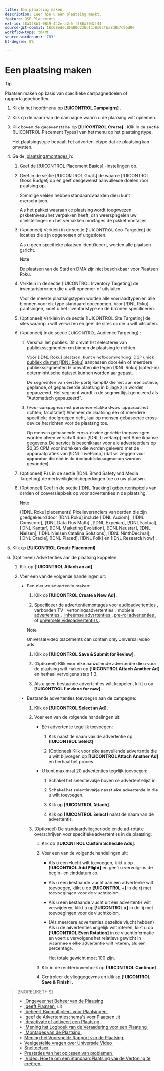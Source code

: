 ```yaml
---
title: Een plaatsing maken
description: Leer hoe u een plaatsing maakt.
feature: DSP Placements
exl-id: 28a328b1-0839-442e-a245-f586a7042f41
source-git-commit: 18c68edec80a80d236df138c05fba8d857c9ed9e
workflow-type: tm+mt
source-wordcount: '703'
ht-degree: 0%

---
```


# Een plaatsing maken

>[!TIP]
>
>Plaatsen maken op basis van specifieke campagnedoelen of rapportagebehoeften.

1. Klik in het hoofdmenu op **[!UICONTROL Campaigns]** .

1. Klik op de naam van de campagne waarin u de plaatsing wilt opnemen.

1. Klik boven de gegevenstabel op **[!UICONTROL Create]** . Klik in de sectie [!UICONTROL Placement Types] van het menu op het plaatsingstype.

   Het plaatsingstype bepaalt het advertentietype dat de plaatsing kan omvatten.

1. Ga de [&#x200B; plaatsingsmontages &#x200B;](placement-settings.md) in:

   1. Geef de [!UICONTROL Placement Basics] -instellingen op.

   1. Geef in de sectie [!UICONTROL Goals] de waarde [!UICONTROL Gross Budget] op en geef desgewenst aanvullende doelen voor plaatsing op.

      Sommige velden hebben standaardwaarden die u kunt overschrijven.

      Als het pakket waaraan de plaatsing wordt toegewezen pakketniveau het verpakken heeft, dan weerspiegelen uw doelstellingen en het verpakken montages de pakketmontages.

   1. (Optioneel) Verklein in de sectie [!UICONTROL Geo-Targeting] de locaties die zijn opgenomen of uitgesloten.

      Als u geen specifieke plaatsen identificeert, worden alle plaatsen gericht.

      >[!NOTE]
      >
      >De plaatsen van de Stad en DMA zijn niet beschikbaar voor Plaatsen Roku.

   1. Verklein in de sectie [!UICONTROL Inventory Targeting] de inventarisbronnen die u wilt opnemen of uitsluiten.

      Voor de meeste plaatsingstypen worden alle voorraadtypen en alle bronnen voor elk type standaard opgenomen. Voor [!DNL Roku] plaatsingen, moet u het inventaristype en de bronnen specificeren.

   1. (Optioneel) Verklein in de sectie [!UICONTROL Site Targeting] de sites waarop u wilt verwijzen en geef de sites op die u wilt uitsluiten.

   1. (Optioneel) In de sectie [!UICONTROL Audience Targeting] :

      1. Versmal het publiek. Dit omvat het selecteren van publiekssegmenten om binnen de plaatsing te richten.

         Voor [!DNL Roku] plaatsen, kunt u hefboomwerking [&#x200B; DSP uniek publiek die met  [!DNL Roku]](/help/dsp/inventory/roku-inventory.md) aanpassen door één of meerdere publiekssegmenten te omvatten die tegen [!DNL Roku] (opted-in) deterministische dataset kunnen worden aangepast.

         De segmenten van eerste-partij RampID die niet aan een actieve, geplande, of gepauzeerde plaatsing in bijlage zijn worden gepauzeerd. Het segment wordt in de segmentlijst genoteerd als &quot;Automatisch gepauzeerd&quot;.

      1. (Voor campagnes met personen-vlakke dwars-apparaat het richten; facultatief) Wanneer de plaatsing één of meerdere specifieke doelgroepen richt, laat op mensen-gebaseerde cross-device het richten voor de plaatsing toe.

         Op mensen gebaseerde cross-device gerichte toepassingen worden alleen verschaft door [!DNL LiveRamp] met Amerikaanse gegevens. De service is beschikbaar voor alle adverteerders op $0,35 CPM voor indrukken die worden geleverd met de apparaatgrafiek van [!DNL LiveRamp] (dat wil zeggen voor apparaten die niet in de doelpubliekssegmenten worden gevonden).

   1. (Optioneel) Pas in de sectie [!DNL Brand Safety and Media Targeting] de merkveiligheidsbeperkingen toe op uw plaatsen.

   1. (Optioneel) Geef in de sectie [!DNL Tracking] gebeurtenispixels van derden of conversiepixels op voor advertenties in de plaatsing.

      >[!NOTE]
      >
      >([!DNL Roku] placements) Pixelleveranciers van derden die zijn goedgekeurd door [!DNL Roku] include [!DNL Acxiom] , [!DNL Comscore], [!DNL Data Plus Math] , [!DNL Experian], [!DNL Factual], [!DNL Kantar], [!DNL Marketing Evolution], [!DNL Neustar], [!DNL Nielsen], [!DNL Nielsen Catalina Solutions], [!DNL NinthDecimal], [!DNL Oracle], [!DNL Placed], [!DNL Polk] en [!DNL Research Now] .

1. Klik op **[!UICONTROL Create Placement]**.

1. (Optioneel) Advertenties aan de plaatsing koppelen:

   1. Klik op **[!UICONTROL Attach an ad]**.

   1. Voer een van de volgende handelingen uit:

      * Een nieuwe advertentie maken:

         1. Klik op **[!UICONTROL Create a New Ad].**

         1. Specificeer de advertentiemontages voor [&#x200B; audioadvertenties &#x200B;](/help/dsp/campaign-management/ads/ad-settings-audio.md), [&#x200B; verbonden TV &#x200B;](/help/dsp/campaign-management/ads/ad-settings-connected-tv.md), [&#x200B; vertoningsadvertenties &#x200B;](/help/dsp/campaign-management/ads/ad-settings-display.md), [&#x200B; mobiele advertenties &#x200B;](/help/dsp/campaign-management/ads/ad-settings-mobile.md), [&#x200B; inheemse advertenties &#x200B;](/help/dsp/campaign-management/ads/ad-settings-native.md), [&#x200B; pre-rol advertenties &#x200B;](/help/dsp/campaign-management/ads/ad-settings-pre-roll.md), of [&#x200B; universele videoadvertenties &#x200B;](/help/dsp/campaign-management/ads/ad-settings-universal-video.md).

        >[!NOTE]
        >
        >Universal video placements can contain only Universal video ads.

         1. Klik op **[!UICONTROL Save & Submit for Review]**.

         1. (Optioneel) Klik voor elke aanvullende advertentie die u voor de plaatsing wilt maken op **[!UICONTROL Attach Another Ad]** en herhaal vervolgens stap 1-3.

         1. Als u geen bestaande advertenties wilt koppelen, klikt u op **[!UICONTROL I'm done for now]** .

      * Bestaande advertenties toevoegen aan de campagne:

         1. Klik op **[!UICONTROL Select an Ad]**.

         1. Voer een van de volgende handelingen uit:

            * Eén advertentie tegelijk toevoegen:

               1. Klik naast de naam van de advertentie op **[!UICONTROL Select].**

               1. (Optioneel) Klik voor elke aanvullende advertentie die u wilt bijvoegen op **[!UICONTROL Attach Another Ad]** en herhaal het proces.

            * U kunt maximaal 20 advertenties tegelijk toevoegen:

               1. Schakel het selectievakje boven de advertentielijst in.

               1. Schakel het selectievakje naast elke advertentie in die u wilt toevoegen.

               1. Klik op **[!UICONTROL Attach]**.

               1. Klik op **[!UICONTROL Select]** naast de naam van de advertentie.

         1. (Optioneel) De standaardvliegperiode en de ad-rotatie overschrijven voor specifieke advertenties in de plaatsing:

            1. Klik op **[!UICONTROL Custom Schedule Ads]**.

            1. Voer een van de volgende handelingen uit:

               * Als u een vlucht wilt toevoegen, klikt u op **[!UICONTROL Add Flight]** en geeft u vervolgens de begin- en einddatum op.

               * Als u een bestaande vlucht aan een advertentie wilt toevoegen, klikt u op **[!UICONTROL +]** in de rij met toevoegingen voor de vluchtkolom.

               * Als u een bestaande vlucht uit een advertentie wilt verwijderen, klikt u op **[!UICONTROL x]** in de rij met toevoegingen voor de vluchtkolom.

               * (Als meerdere advertenties dezelfde vlucht hebben) Als u de advertenties ongelijk wilt roteren, klikt u op **[!UICONTROL Even Rotation]** in de vluchtinformatie en voert u vervolgens het relatieve gewicht in waarmee u elke advertentie wilt roteren, als een percentage.

                 Het totale gewicht moet 100 zijn.

            1. Klik in de rechterbovenhoek op **[!UICONTROL Continue]** .

            1. Controleer de vlieggegevens en klik op **[!UICONTROL Save & Finish]** .

>[!MORELIKETHIS]
>
>* [&#x200B; Ongeveer het Beheer van de Plaatsing &#x200B;](placement-about.md)
>* [&#x200B; geeft Plaatsen &#x200B;](placement-edit.md) uit
>* [&#x200B; beheert Bodmultipliers voor Plaatsingen &#x200B;](placement-manage-bid-multipliers.md)
>* [&#x200B; geef de Advertentieschema&#39;s voor Plaatsen uit &#x200B;](placement-edit-ad-schedule.md)
>* [&#x200B; deactivate of activeert een Plaatsing &#x200B;](placement-pause-activate.md)
>* [&#x200B; Mening het Logboek van de Verandering voor een Plaatsing &#x200B;](placement-change-log.md)
>* [&#x200B; Montages van de Plaatsing &#x200B;](placement-settings.md)
>* [&#x200B; Mening het Voorspelde Rapport van de Plaatsing &#x200B;](/help/dsp/campaign-management/reports/placement-forecast.md)
>* [&#x200B; Veelgestelde vragen over Universele Video &#x200B;](/help/dsp/campaign-management/faq-universal-video.md)
>* [&#x200B; Sneltoetsen &#x200B;](/help/dsp/campaign-management/reports/keyboard-shortcuts.md)
>* [&#x200B; Prestaties van het oplossen van problemen &#x200B;](/help/dsp/optimization/troubleshooting-performance.md)
>* [&#x200B; Video: Hoe te om een StandaardPlaatsing van de Vertoning te creëren &#x200B;](https://video.tv.adobe.com/v/340454)
